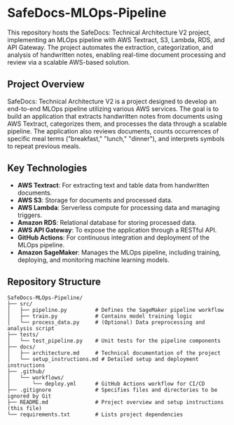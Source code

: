 # SafeDocs-MLOps-Pipeline
This repository hosts the SafeDocs: Technical Architecture V2 project, implementing an MLOps pipeline with AWS Textract, S3, Lambda, RDS, and API Gateway. The project automates the extraction, categorization, and analysis of handwritten notes, enabling real-time document processing and review via a scalable AWS-based solution.

## Project Overview
SafeDocs: Technical Architecture V2 is a project designed to develop an end-to-end MLOps pipeline utilizing various AWS services. The goal is to build an application that extracts handwritten notes from documents using AWS Textract, categorizes them, and processes the data through a scalable pipeline. The application also reviews documents, counts occurrences of specific meal terms ("breakfast," "lunch," "dinner"), and interprets symbols to repeat previous meals.

## Key Technologies
- **AWS Textract**: For extracting text and table data from handwritten documents.
- **AWS S3**: Storage for documents and processed data.
- **AWS Lambda**: Serverless compute for processing data and managing triggers.
- **Amazon RDS**: Relational database for storing processed data.
- **AWS API Gateway**: To expose the application through a RESTful API.
- **GitHub Actions**: For continuous integration and deployment of the MLOps pipeline.
- **Amazon SageMaker**: Manages the MLOps pipeline, including training, deploying, and monitoring machine learning models.

## Repository Structure
```
SafeDocs-MLOps-Pipeline/
├── src/
│   ├── pipeline.py         # Defines the SageMaker pipeline workflow
│   ├── train.py            # Contains model training logic
│   └── process_data.py     # (Optional) Data preprocessing and analysis script
├── tests/
│   └── test_pipeline.py    # Unit tests for the pipeline components
├── docs/
│   ├── architecture.md     # Technical documentation of the project
│   └── setup_instructions.md # Detailed setup and deployment instructions
├── .github/
│   └── workflows/
│       └── deploy.yml      # GitHub Actions workflow for CI/CD
├── .gitignore              # Specifies files and directories to be ignored by Git
├── README.md               # Project overview and setup instructions (this file)
└── requirements.txt        # Lists project dependencies
```

